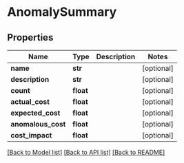 # AnomalySummary

## Properties
Name | Type | Description | Notes
------------ | ------------- | ------------- | -------------
**name** | **str** |  | [optional] 
**description** | **str** |  | [optional] 
**count** | **float** |  | [optional] 
**actual_cost** | **float** |  | [optional] 
**expected_cost** | **float** |  | [optional] 
**anomalous_cost** | **float** |  | [optional] 
**cost_impact** | **float** |  | [optional] 

[[Back to Model list]](../README.md#documentation-for-models) [[Back to API list]](../README.md#documentation-for-api-endpoints) [[Back to README]](../README.md)

